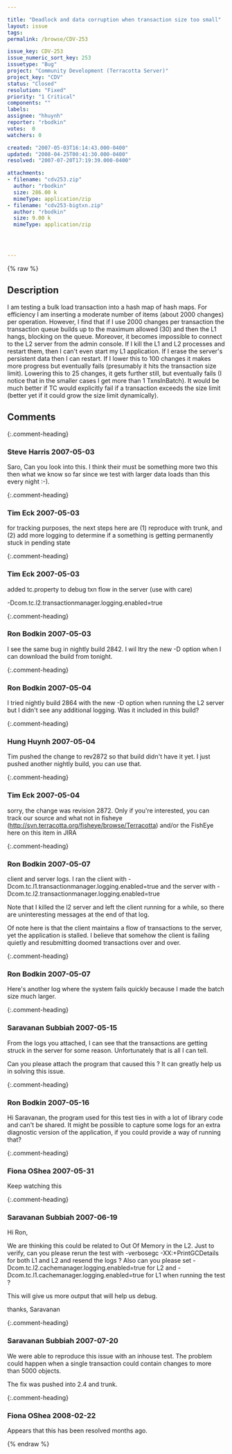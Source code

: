 ```yaml
---

title: "Deadlock and data corruption when transaction size too small"
layout: issue
tags: 
permalink: /browse/CDV-253

issue_key: CDV-253
issue_numeric_sort_key: 253
issuetype: "Bug"
project: "Community Development (Terracotta Server)"
project_key: "CDV"
status: "Closed"
resolution: "Fixed"
priority: "1 Critical"
components: ""
labels: 
assignee: "hhuynh"
reporter: "rbodkin"
votes:  0
watchers: 0

created: "2007-05-03T16:14:43.000-0400"
updated: "2008-04-25T00:41:30.000-0400"
resolved: "2007-07-20T17:19:39.000-0400"

attachments:
- filename: "cdv253.zip"
  author: "rbodkin"
  size: 286.00 k
  mimeType: application/zip
- filename: "cdv253-bigtxn.zip"
  author: "rbodkin"
  size: 9.00 k
  mimeType: application/zip




---
```


{% raw %}

## Description

<div markdown="1" class="description">

I am testing a bulk load transaction into a hash map of hash maps. For efficiency I am inserting a moderate number of items (about 2000 changes) per operation. However, I find that if I use 2000 changes per transaction the transaction queue builds up to the maximum allowed (30) and then the L1 hangs, blocking on the queue. Moreover, it becomes impossible to connect to the L2 server from the admin console. If I kill the L1 and L2 processes and restart them, then I can't even start my L1 application. If I erase the server's persistent data then I can restart. If I lower this to 100 changes it makes more progress but eventually fails (presumably it hits the transaction size limit). Lowering this to 25 changes, it gets further still, but eventually fails (I notice that in the smaller cases I get more than 1 TxnsInBatch). It would be much better if TC would explicitly fail if a transaction exceeds the size limit (better yet if it could grow the size limit dynamically).



</div>

## Comments


{:.comment-heading}
### **Steve Harris** <span class="date">2007-05-03</span>

<div markdown="1" class="comment">

Saro, Can you look into this. I think their must be something more two this then what we know so far since we test with larger data loads than this every night :-).

</div>


{:.comment-heading}
### **Tim Eck** <span class="date">2007-05-03</span>

<div markdown="1" class="comment">

for tracking purposes, the next steps here are (1) reproduce with trunk, and (2) add more logging to determine if a something is getting permanently stuck in pending state 

</div>


{:.comment-heading}
### **Tim Eck** <span class="date">2007-05-03</span>

<div markdown="1" class="comment">

added tc.property to debug txn flow in the server  (use with care)

-Dcom.tc.l2.transactionmanager.logging.enabled=true


</div>


{:.comment-heading}
### **Ron Bodkin** <span class="date">2007-05-03</span>

<div markdown="1" class="comment">

I see the same bug in nightly build 2842. I wil ltry the new -D option when I can download the build from tonight.

</div>


{:.comment-heading}
### **Ron Bodkin** <span class="date">2007-05-04</span>

<div markdown="1" class="comment">

I tried nightly build 2864 with the new -D option when running the L2 server but I didn't see any additional logging. Was it included in this build?


</div>


{:.comment-heading}
### **Hung Huynh** <span class="date">2007-05-04</span>

<div markdown="1" class="comment">

Tim pushed the change to rev2872 so that build didn't have it yet. I just pushed another nightly build, you can use that.

</div>


{:.comment-heading}
### **Tim Eck** <span class="date">2007-05-04</span>

<div markdown="1" class="comment">

sorry, the change was revision 2872. Only if you're interested, you can track our source and what not in fisheye (http://svn.terracotta.org/fisheye/browse/Terracotta) and/or the FishEye here on this item in JIRA

</div>


{:.comment-heading}
### **Ron Bodkin** <span class="date">2007-05-07</span>

<div markdown="1" class="comment">

client and server logs. I ran the client with -Dcom.tc.l1.transactionmanager.logging.enabled=true and the server with -Dcom.tc.l2.transactionmanager.logging.enabled=true

Note that I killed the l2 server and left the client running for a while, so there are uninteresting messages at the end of that log.

Of note here is that the client maintains a flow of transactions to the server, yet the application is stalled. I believe that somehow the client is failing quietly and resubmitting doomed transactions over and over.


</div>


{:.comment-heading}
### **Ron Bodkin** <span class="date">2007-05-07</span>

<div markdown="1" class="comment">

Here's another log where the system fails quickly because I made the batch size much larger.

</div>


{:.comment-heading}
### **Saravanan Subbiah** <span class="date">2007-05-15</span>

<div markdown="1" class="comment">

From the logs you attached, I can see that the transactions are getting struck in the server for some reason. Unfortunately that is all I can tell.

Can you please attach the program that caused this ? It  can greatly help us  in solving this issue.

</div>


{:.comment-heading}
### **Ron Bodkin** <span class="date">2007-05-16</span>

<div markdown="1" class="comment">

Hi Saravanan, the program used for this test ties in with a lot of library code and can't be shared. It might be possible to capture some logs for an extra diagnostic version of the application, if you could provide a way of running that?


</div>


{:.comment-heading}
### **Fiona OShea** <span class="date">2007-05-31</span>

<div markdown="1" class="comment">

Keep watching this

</div>


{:.comment-heading}
### **Saravanan Subbiah** <span class="date">2007-06-19</span>

<div markdown="1" class="comment">

Hi Ron,

We are thinking this could be related to Out Of Memory in the L2. Just to verify, can you please rerun the test with -verbosegc -XX:+PrintGCDetails for both L1 and L2 and resend the logs ? Also can you please set -Dcom.tc.l2.cachemanager.logging.enabled=true for L2  and -Dcom.tc.l1.cachemanager.logging.enabled=true for L1 when running the test ?

This will give us more output that will help us debug.

thanks,
Saravanan

</div>


{:.comment-heading}
### **Saravanan Subbiah** <span class="date">2007-07-20</span>

<div markdown="1" class="comment">

We were able to reproduce this issue with an inhouse test. The problem could happen when a single transaction could contain changes to more than 5000 objects.

The fix was pushed into 2.4 and trunk.

</div>


{:.comment-heading}
### **Fiona OShea** <span class="date">2008-02-22</span>

<div markdown="1" class="comment">

Appears that this has been resolved months ago.

</div>



{% endraw %}
